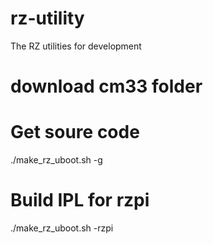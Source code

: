 # rz-utility
The RZ utilities for development

# download cm33 folder

# Get soure code
./make_rz_uboot.sh -g

# Build IPL for rzpi
./make_rz_uboot.sh -rzpi

